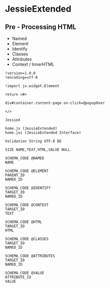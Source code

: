# JessieExtended

## Pre - Processing HTML

- Named
- Element
- Identify
- Classes
- Attributes
- Context / InnerHTML

```text
!version=1.0.0
!encoding=utf-8

!import jx.widget.Element

return <#>

div#container.content-page on-click=@popupOver

</>

JessieX

home.jx (JessieExtended)
home.jxi (JessieExtended Interface)

Validation String UTF-8 BE

SIZE NAME,TEXT,HTML,VALUE NULL

SCHEMA_CODE @NAMED
NAME

SCHEMA_CODE @ELEMENT
PARENT_ID
NAMED_ID

SCHEMA_CODE @IDENTIFY
TARGET_ID
NAMED_ID

SCHEMA_CODE @CONTEXT
TARGET_ID
TEXT

SCHEMA_CODE @HTML
TARGET_ID
HTML

SCHEMA_CODE @CLASSES
TARGET_ID
NAMED_ID

SCHEMA_CODE @ATTRIBUTES
TARGET_ID
NAMED_ID

SCHEMA_CODE @VALUE
ATTRIBUTE_ID
VALUE
```